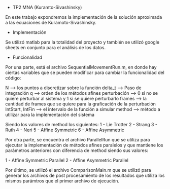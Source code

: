 - TP2  MNA (Kuramto-Sivashinsky)

En este trabajo expondremos la implementación de la solución aproximada a las ecuaciones de Kuramoto-Sivashinsky.

- Implementación

Se utilizó matlab para la totalidad del proyecto y también se utilizó google sheets en conjunto para el análisis de los datos.

- Funcionalidad

Por una parte, está el archivo SequentialMovementRun.m, en donde hay ciertas variables que se pueden modificar para cambiar la funcionalidad del código:

N --> los puntos a discretizar sobre la función
delta_t --> Paso de integración
q --> orden de los métodos afines
perturbación --> 0 si no se quiere perturbar al sistema y 1 si se quiere perturbarlo
frames --> la cantidad de frames que se quiere para la graficación de la perturbación
IntStart, IntFin --> el intervalo de la función a simular
method --> método a utilizar para la implementación del sistema

Siendo los valores de method los siguientes:
1 - Lie Trotter
2 - Strang
3 - Ruth
4 - Neri
5 - Affine Symmetric
6 - Affine Asymmetric


Por otra parte, se encuentra el archivo ParallelRun que se utiliza para ejecutar la implementación de métodos afines paralelos y que mantiene los parámetros anteriores con diferencia de method siendo sus valores:

1 - Affine Symmetric Parallel
2 - Affine Asymmetric Parallel


Por último, se utilizó el archivo ComparisonMain.m que se utilizó para generar los archivos de post procesamiento de los resultados que utiliza los mismos parámtros que el primer archivo de ejecución.